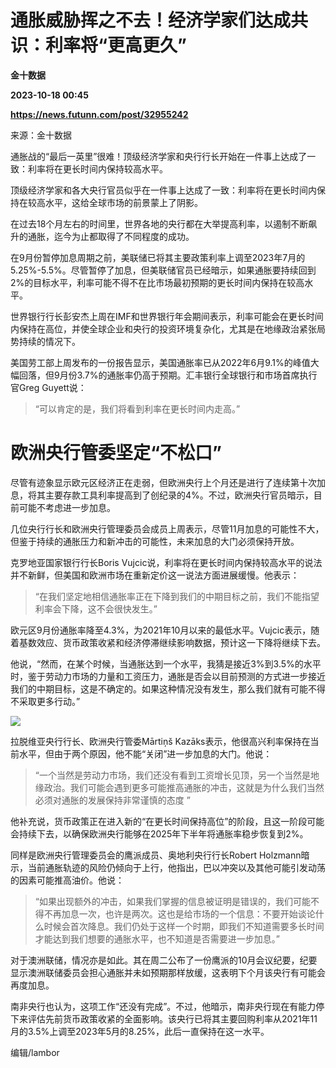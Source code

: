 # 通胀威胁挥之不去！经济学家们达成共识：利率将“更高更久”
**金十数据**

**2023-10-18 00:45**

**https://news.futunn.com/post/32955242**

来源：金十数据

通胀战的“最后一英里”很难！顶级经济学家和央行行长开始在一件事上达成了一致：利率将在更长时间内保持较高水平。

顶级经济学家和各大央行官员似乎在一件事上达成了一致：利率将在更长时间内保持在较高水平，这给全球市场的前景蒙上了阴影。

在过去18个月左右的时间里，世界各地的央行都在大举提高利率，以遏制不断飙升的通胀，迄今为止都取得了不同程度的成功。

在9月份暂停加息周期之前，美联储已将其主要政策利率上调至2023年7月的5.25%-5.5%。尽管暂停了加息，但美联储官员已经暗示，如果通胀要持续回到2%的目标水平，利率可能不得不在比市场最初预期的更长时间内保持在较高水平。

世界银行行长彭安杰上周在IMF和世界银行年会期间表示，利率可能会在更长时间内保持在高位，并使全球企业和央行的投资环境复杂化，尤其是在地缘政治紧张局势持续的情况下。

美国劳工部上周发布的一份报告显示，美国通胀率已从2022年6月9.1%的峰值大幅回落，但9月份3.7%的通胀率仍高于预期。汇丰银行全球银行和市场首席执行官Greg Guyett说：

> “可以肯定的是，我们将看到利率在更长时间内走高。”

欧洲央行管委坚定“不松口”
=============

尽管有迹象显示欧元区经济正在走弱，但欧洲央行上个月还是进行了连续第十次加息，将其主要存款工具利率提高到了创纪录的4%。不过，欧洲央行官员暗示，目前可能不考虑进一步加息。

几位央行行长和欧洲央行管理委员会成员上周表示，尽管11月加息的可能性不大，但鉴于持续的通胀压力和新冲击的可能性，未来加息的大门必须保持开放。

克罗地亚国家银行行长Boris Vujcic说，利率将在更长时间内保持较高水平的说法并不新鲜，但美国和欧洲市场在重新定价这一说法方面进展缓慢。他表示：

> “在我们坚定地相信通胀率正在下降到我们的中期目标之前，我们不能指望利率会下降，这不会很快发生。”

欧元区9月份通胀率降至4.3%，为2021年10月以来的最低水平。Vujcic表示，随着基数效应、货币政策收紧和经济停滞继续影响数据，预计这一下降将继续下去。

他说，“然而，在某个时候，当通胀达到一个水平，我猜是接近3%到3.5%的水平时，鉴于劳动力市场的力量和工资压力，通胀是否会以目前预测的方式进一步接近我们的中期目标，这是不确定的。如果这种情况没有发生，那么我们就有可能不得不采取更多行动。”

![](https://postimg.futunn.com/16975861533328277645991.jpeg)

拉脱维亚央行行长、欧洲央行管委Mārtiņš Kazāks表示，他很高兴利率保持在当前水平，但由于两个原因，他不能“关闭”进一步加息的大门。他说：

> “一个当然是劳动力市场，我们还没有看到工资增长见顶，另一个当然是地缘政治。我们可能会遇到更多可能推高通胀的冲击，这就是为什么我们当然必须对通胀的发展保持非常谨慎的态度 ”

他补充说，货币政策正在进入新的“在更长时间保持高位”的阶段，且这一阶段可能会持续下去，以确保欧洲央行能够在2025年下半年将通胀率稳步恢复到2%。

同样是欧洲央行管理委员会的鹰派成员、奥地利央行行长Robert Holzmann暗示，当前通胀轨迹的风险仍倾向于上行，他指出，巴以冲突以及其他可能引发动荡的因素可能推高油价。他说：

> “如果出现额外的冲击，如果我们掌握的信息被证明是错误的，我们可能不得不再加息一次，也许是两次。这也是给市场的一个信息：不要开始谈论什么时候会首次降息。我们仍处于这样一个时期，即我们不知道需要多长时间才能达到我们想要的通胀水平，也不知道是否需要进一步加息。”

对于澳洲联储，情况亦是如此。其在周二公布了一份鹰派的10月会议纪要，纪要显示澳洲联储委员会担心通胀并未如预期那样放缓，这表明下个月该央行有可能会再度加息。

南非央行也认为，这项工作“还没有完成”。不过，他暗示，南非央行现在有能力停下来评估先前货币政策收紧的全面影响。该央行已将其主要回购利率从2021年11月的3.5%上调至2023年5月的8.25%，此后一直保持在这一水平。

编辑/lambor